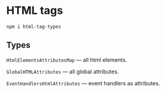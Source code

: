 # HTML tags

```
npm i html-tag-types
```

## Types

`HtmlElementsAttributesMap` — all html elements.

`GlobalHTMLAttributes` — all global attributes.

`EventHandlersHtmlAttributes` — event handlers as attributes.